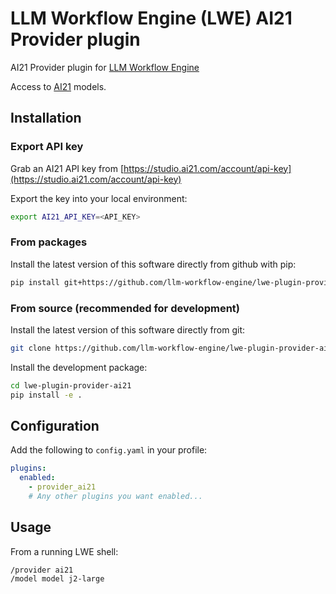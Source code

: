 # LLM Workflow Engine (LWE) AI21 Provider plugin

AI21 Provider plugin for [LLM Workflow Engine](https://github.com/llm-workflow-engine/llm-workflow-engine)

Access to [AI21](https://docs.ai21.com/docs/jurassic-2-models) models.

## Installation

### Export API key

Grab an AI21 API key from [https://studio.ai21.com/account/api-key](https://studio.ai21.com/account/api-key)

Export the key into your local environment:

```bash
export AI21_API_KEY=<API_KEY>
```

### From packages

Install the latest version of this software directly from github with pip:

```bash
pip install git+https://github.com/llm-workflow-engine/lwe-plugin-provider-ai21
```

### From source (recommended for development)

Install the latest version of this software directly from git:

```bash
git clone https://github.com/llm-workflow-engine/lwe-plugin-provider-ai21.git
```

Install the development package:

```bash
cd lwe-plugin-provider-ai21
pip install -e .
```

## Configuration

Add the following to `config.yaml` in your profile:

```yaml
plugins:
  enabled:
    - provider_ai21
    # Any other plugins you want enabled...
```

## Usage

From a running LWE shell:

```
/provider ai21
/model model j2-large
```

